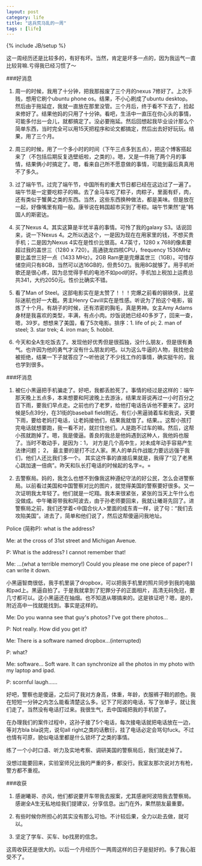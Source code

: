 ```yaml
---
layout: post
category: life
title: "这兵荒马乱的一周"
tags : [life]
---
```

{% include JB/setup %}

这一周经历还是比较多的，有好有坏。当然，肯定是坏多一点的，因为我运气一直比较背嘛.亏得我已经习惯了～


###好消息

1. 周一的时候，我用了十分钟，把我那报废了三个月的nexus 7修好了。上次手贱，想用它刷个ubuntu phone os。结果，不小心刷成了ubuntu desktop。然后由于拖延症，我就一直放在那里没管。三个月后，终于看不下去了，捡起来修好了。结果他妈的只用了十分钟。看吧，生活中一直压在你心头的事情，可能多付出一会儿，就都搞定了。没必要拖延。然后回想起我毕业设计那么个简单东西，当时完全可以用15天把程序和论文都搞定，然后出去好好玩玩。结果，用了三个月。

2. 周三的时候，用了一个多小时的时间（下午三点多到五点），把这个博客搭起来了（不包括后期反复选壁纸啦，之类的）。嗯，又是一件拖了两个月的事情，结果俩小时搞定了。嗯，看来自己所不愿意做的事情，可能到最后真真用不了多久。

3. 过了端午节。过完了端午节，中国所有的重大节日都已经在这边过了一遍了。端午节是一定要吃粽子的嘛。去了金马车吃了粽子，肉粽子，里面有虾，肉，还有类似于蟹黄之类的东西。当然，这些东西换种做法，都是美味。但是放在一起，好像嘴里有翔一般。康爷说在韩国超市买到了枣粽。端午节果然“是”韩国人的斯密达。

4. 买了Nexus 4。其实这算是半忧半喜的事情。可怜了我的galaxy S3。话说回来，说一下Nexus 4。之所以选这个，一是因为现在在用家里的钱，不想买贵手机；二是因为Nexus 4实在是性价比很高。4.7英寸，1280 x 768的像素要超过我的盖世三（1280 x 720）。高通骁龙四核CPU，frequency 1536MHz要比盖世三好一点（1433 MHz）。2GB Ram更是完爆盖世三（1GB）。可惜存储空间只有8GB，当然可以选16GB的，但贵50刀。我用8G就够了。用手机听歌还是很心疼，因为总觉得手机的电池不如pod的好。手机加上税加上运费总共341，大约2050元。性价比确实不错。

5. 看了Man of Steel。这部电影实在是太赞了！！！完爆之前看的钢铁侠，比星际迷航也好一大截。男主Henry Cavill实在是性感。听说为了拍这个电影，锻炼了十个月。有胡子的时候，还有浓密的胸毛，真是男神。女主Amy Adams身材是我喜欢的类型，丰满，有点小肉。炒饭说她已经40多岁了，回来一查，嗯，39岁。想想来了美国，看了5次电影。排序：1. life of pi; 2. man of steel; 3. star trek; 4. iron man; 5. hobbit.

6. 今天和全A生吃饭去了。发现他好优秀但是很孤独，没什么朋友，但是很有勇气。也许因为他的勇气才没有什么朋友的吧。以为这么牛逼的人物，我找他会被拒绝，结果一下子就答应了～听他说了不少找工作的事情，确实挺牛的，我也学到很多。



###坏消息

1. 被仨小黑逼把手机骗走了。好吧，我都丢脸死了。事情的经过是这样的：端午那天晚上五点多，本来想要和阿波晚上去游泳，结果龙哥说再过一小时百分之百下雨，要我们早点走。之前也约了老罗，给他打电话告诉他不要来了。这时候是5点39分，在31街的baseball field附近。有仨小黑逼骑着车和我说，天要下雨，要给老妈打电话，让老妈接他们，结果我就借了。结果。。这帮小孩打完电话就想要跑，我一看不对，就拦住他们。人是跑不过车的嘛。然后，这帮小孩就跑掉了。嗯，我是傻逼。善良的我总是他妈遇到这种人，我他妈也服了。当时不敢动手，是因为：1， 对方是几个高中生，对未成年动手容易产生法律问题； 2， 最主要的是打不过人家。黑人的单兵作战能力要远远强于我们，他们人还比我们多一个。
其实这件事的直接后果就是，我得了“见了老黑心跳加速一倍病”。昨天和队长打电话的时候起的名字=。=




2. 去警察局。妈的，我怎么也想不到像我这种遵纪守法的好公民，怎么会进警察局。以前看过美国和中国警察对比的图片，就觉得美国的警察要好很多。又一次证明我太年轻了。他们就是一坨翔。我本来很紧张，紧张的当天上午什么也没做成。中午曦哥带我和阿波去，由于孙老师要回来，我就让曦哥先回了。进警察局之前，我们还学着<中国合伙人>里面的成东青一样，说了句：“我们去攻陷美国”。进去了，简单和他们说了，然后这帮傻逼问我地址。

Police (简称P): what is the address?

Me: at the cross of 31st street and Michigan Avenue.

P:  What is the address? I cannot remember that!

Me: ...(what a terrible memory!) Could you please me one piece of paper? I can write it down.

小黑逼智商很低，我手机里装了dropbox，可以把我手机里的照片同步到我的电脑和pad上。黑逼自拍了。于是我就拿到了犯罪分子的正面相片，高清无码免冠，要几寸都可以。这小黑逼还在抽烟。也不知道从哪搞来的。这是铁证吧？嗯，是的，附近高中一找就能找到。事实是这样的。

Me: Do you wanna see that guy's photos? I've got there photos...

P: Not really. How did you get it?

Me: There is a software named dropbox...(interrupted)

P: what?

Me: software... Soft ware. It can synchronize all the photos in my photo with my laptop and ipad.

P: scornful laugh......

好吧，警察也是傻逼，之后问了我对方身高，体重，年龄，衣服裤子鞋的颜色。我在短短一分钟之内怎么能看清楚这么多。记下了阿波的电话，写了张单子，就让我们走了。当然没有电话打过来。我很生气，去中国城把我的手机锁了。

在办理我们的案件过程中，这孙子接了5个电话，每次接电话就把电话放在一边，等对方bla bla说完，说句all right之类的话敷衍，挂了电话必定会骂句fuck。不过也情有可原，貌似电话里都是什么锁坏了之类的事情。

练了一个小时口语、听力及实地考察、调研美国的警察局后，我们就走掉了。

没想过能要回来，实验室师兄比我的严重的多，都没行。我室友那次说对方有枪，警方都不重视。





###收获

1. 感谢曦哥、亦风，他们都说要开车带我去报案，尤其感谢阿波陪我去警察局。感谢全A生无私地给我们提建议，分享信息。出门在外，果然朋友最重要。

2. 有些时候你所担心的其实没有那么可怕。不计较后果，全力以赴去做，就可以。

3. 坚定了学车、买车、bp找房的信念。




这周收获还是很大的。以后一个月经历个一两周这样的日子是挺好的。多了我心脏受不了。


